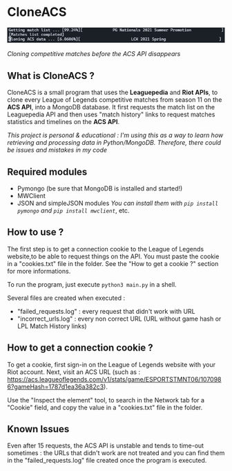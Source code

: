 # CloneACS

![](banner.png)

*Cloning competitive matches before the ACS API disappears*

## __What is CloneACS ?__

CloneACS is a small program that uses the **Leaguepedia** and **Riot APIs**, to clone every League of Legends competitive matches from season 11 on the **ACS API**, into a MongoDB database. It first requests the match list on the Leaguepedia API and then uses "match history" links to request matches statistics and timelines on the **ACS API**.

*This project is personal & educational : I'm using this as a way to learn how retrieving and processing data in Python/MongoDB. Therefore, there could be issues and mistakes in my code*

## __Required modules__

* Pymongo (be sure that MongoDB is installed and started!)
* MWClient
* JSON and simpleJSON modules 
*You can install them with `pip install pymongo` and `pip install mwclient`*, etc.

## __How to use ?__

The first step is to get a connection cookie to the League of Legends website,to be able to request things on the API. You must paste the cookie in a "cookies.txt" file in the folder. See the "How to get a cookie ?" section for more informations.

To run the program, just execute `python3 main.py` in a shell.

Several files are created when executed : 
<br>
* "failed_requests.log" : every request that didn't work with URL
* "incorrect_urls.log" : every non correct URL (URL without game hash or LPL Match History links)

## __How to get a connection cookie ?__

To get a cookie, first sign-in on the League of Legends website with your Riot account. Next, visit an ACS URL (such as : https://acs.leagueoflegends.com/v1/stats/game/ESPORTSTMNT06/1070986?gameHash=1787d1ea36a382c3).

Use the "Inspect the element" tool, to search in the Network tab for a "Cookie" field, and copy the value in a "cookies.txt" file in the folder.

## __Known Issues__

Even after 15 requests, the ACS API is unstable and tends to time-out sometimes : the URLs that didn't work are not treated and you can find them in the "failed_requests.log" file created once the program is executed.
